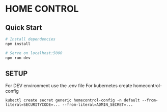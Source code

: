 # HOME CONTROL

## Quick Start

```bash
# Install dependencies
npm install

# Serve on localhost:5000
npm run dev
```

## SETUP
For DEV environment use the .env file
For kubernetes create homecontrol-config
```
kubectl create secret generic homecontrol-config -n default --from-literal=SECURITYCODE=... --from-literal=ADMIN_SECRET=...
```

